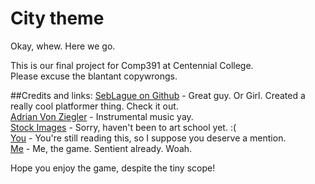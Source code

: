 # City theme
Okay, whew. Here we go.  
  
This is our final project for Comp391 at Centennial College.  
Please excuse the blantant copywrongs.  
  
##Credits and links:
[SebLague on Github](https://github.com/SebLague) - Great guy. Or Girl. Created a really cool platformer thing. Check it out.  
[Adrian Von Ziegler](https://www.youtube.com/watch?v=KYMecO7zZ1g) - Instrumental music yay.  
[Stock Images](https://images.google.com/) - Sorry, haven't been to art school yet. :(  
[You](http://ncase.me/door/) - You're still reading this, so I suppose you deserve a mention.  
[Me](https://github.com/AbbyNode/City_theme) - Me, the game. Sentient already. Woah.  
  
Hope you enjoy the game, despite the tiny scope!  
